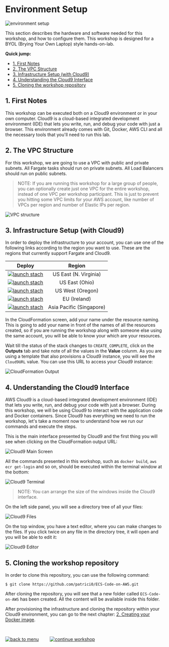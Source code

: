 # Environment Setup

![environment setup](/01-EnvironmentSetup/images/environment_setup.png)

This section describes the hardware and software needed for this workshop, and how to configure them. This workshop is designed for a BYOL (Brying Your Own Laptop) style hands-on-lab.


**Quick jump:**

* [1. First Notes](/01-EnvironmentSetup#1-first-notes)
* [2. The VPC Structure](/01-EnvironmentSetup#2-the-vpc-structure)
* [3. Infrastructure Setup (with Cloud9)](/01-EnvironmentSetup#3-infrastructure-setup-with-cloud9)
* [4. Understanding the Cloud9 Interface](/01-EnvironmentSetup#4-understanding-the-cloud9-interface)
* [5. Cloning the workshop repository](/01-EnvironmentSetup#5-cloning-the-workshop-repository)


## 1. First Notes

This workshop can be executed both on a Cloud9 environment or in your own computer. Cloud9 is a cloud-based integrated development environment (IDE) that lets you write, run, and debug your code with just a browser. This environment already comes with Git, Docker, AWS CLI and all the necessary tools that you'll need to run this lab.

## 2. The VPC Structure

For this workshop, we are going to use a VPC with public and private subnets. All Fargate tasks should run on private subnets. All Load Balancers should run on public subnets.

> NOTE: If you are running this workshop for a large group of people, you can optionally create just one VPC for the entire workshop, instead of one VPC per workshop participant. This is just to prevent you hitting some VPC limits for your AWS account, like number of VPCs per region and number of Elastic IPs per region.

![VPC structure](/01-EnvironmentSetup/images/containers-on-aws-workshop-vpc.png)

## 3. Infrastructure Setup (with Cloud9)

In order to deploy the infrastructure to your account, you can use one of the following links according to the region you want to use. These are the regions that currently support Fargate and Cloud9.

|Deploy | Region |
|:---:|:---:|
|[![launch stach](/01-EnvironmentSetup/images/launch_stack_button.png)][us-east-1-with-cloud9] | US East (N. Virginia)|
|[![launch stach](/01-EnvironmentSetup/images/launch_stack_button.png)][us-east-2-with-cloud9] | US East (Ohio)|
|[![launch stach](/01-EnvironmentSetup/images/launch_stack_button.png)][us-west-2-with-cloud9] | US West (Oregon)|
|[![launch stach](/01-EnvironmentSetup/images/launch_stack_button.png)][eu-west-1-with-cloud9] | EU (Ireland)|
|[![launch stach](/01-EnvironmentSetup/images/launch_stack_button.png)][ap-southeast-1-with-cloud9] | Asia Pacific (Singapore)|

In the CloudFormation screen, add your name under the resource naming. This is going to add your name in front of the names of all the resources created, so if you are running the workshop along with someone else using the same account, you will be able to know your which are your resources.

Wait till the status of the stack changes to `CREATE_COMPLETE`, click on the **Outputs** tab and take note of all the values in the **Value** colunm. As you are using a template that also provisions a Cloud9 instance, you will see the `Cloud9URL` value. You can use this URL to access your Cloud9 instance:

![CloudFormation Output](/01-EnvironmentSetup/images/cloudformation_output.png)

## 4. Understanding the Cloud9 Interface

AWS Cloud9 is a cloud-based integrated development environment (IDE) that lets you write, run, and debug your code with just a browser. During this workshop, we will be using Cloud9 to interact with the application code and Docker containers. Since Cloud9 has everything we need to run the workshop, let's take a moment now to understand how we run our commands and execute the steps.

This is the main interface presented by Cloud9 and the first thing you will see when clicking on the CloudFormation output URL:

![Cloud9 Main Screen](/01-EnvironmentSetup/images/cloud9_main_screen.png)

All the commands presented in this workshop, such as `docker build`, `aws ecr get-login` and so on, should be executed within the terminal window at the bottom:

![Cloud9 Terminal](/01-EnvironmentSetup/images/cloud9_terminal.png)

>NOTE: You can arrange the size of the windows inside the Cloud9 interface.

On the left side panel, you will see a directory tree of all your files:

![Cloud9 Files](/01-EnvironmentSetup/images/cloud9_files.png)

On the top window, you have a text editor, where you can make changes to the files. If you click twice on any file in the directory tree, it will open and you will be able to edit it:

![Cloud9 Editor](/01-EnvironmentSetup/images/cloud9_editor.png)

## 5. Cloning the workshop repository

In order to clone this repository, you can use the following command:

    $ git clone https://github.com/patrici0/ECS-Code-on-AWS.git

After cloning the repository, you will see that a new folder called `ECS-Code-on-AWS` has been created. All the content will be available inside this folder.

After provisioning the infrastructure and cloning the repository within your Cloud9 environment, you can go to the next chapter: [2. Creating your Docker image](/02-CreatingDockerImage).

<br>

[![back to menu](/images/back_to_menu.png)][back-to-menu]  &nbsp;&nbsp;&nbsp;&nbsp;&nbsp;&nbsp;&nbsp;   [![continue workshop](/images/continue_workshop.png)][continue-workshop]

[back-to-menu]: https://github.com/patrici0/ECS-Code-on-AWS
[continue-workshop]: /02-CreatingDockerImage

[us-east-1-with-cloud9]: https://console.aws.amazon.com/cloudformation/home?region=us-east-1#/stacks/new?stackName=containers-workshop-insfrastructure&templateURL=https://s3.amazonaws.com/ecs-code-on-aws/containers-workshop-with-cloud9.yaml
[us-east-2-with-cloud9]: https://console.aws.amazon.com/cloudformation/home?region=us-east-2#/stacks/new?stackName=containers-workshop-insfrastructure&templateURL=https://s3.amazonaws.com/ecs-code-on-aws/containers-workshop-with-cloud9.yaml
[us-west-2-with-cloud9]: https://console.aws.amazon.com/cloudformation/home?region=us-west-2#/stacks/new?stackName=containers-workshop-insfrastructure&templateURL=https://s3.amazonaws.com/ecs-code-on-aws/containers-workshop-with-cloud9.yaml
[eu-west-1-with-cloud9]: https://console.aws.amazon.com/cloudformation/home?region=eu-west-1#/stacks/new?stackName=containers-workshop-insfrastructure&templateURL=https://s3.amazonaws.com/ecs-code-on-aws/containers-workshop-with-cloud9.yaml
[ap-southeast-1-with-cloud9]: https://console.aws.amazon.com/cloudformation/home?region=ap-southeast-1#/stacks/new?stackName=containers-workshop-insfrastructure&templateURL=https://s3.amazonaws.com/ecs-code-on-aws/containers-workshop-with-cloud9.yaml